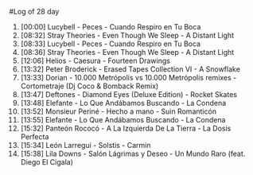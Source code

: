 #Log of 28 day

1. [00:00] Lucybell - Peces - Cuando Respiro en Tu Boca
1. [08:32] Stray Theories - Even Though We Sleep - A Distant Light
1. [08:33] Lucybell - Peces - Cuando Respiro en Tu Boca
1. [08:36] Stray Theories - Even Though We Sleep - A Distant Light
1. [12:06] Helios - Caesura - Fourteen Drawings
1. [13:32] Peter Broderick - Erased Tapes Collection VI - A Snowflake
1. [13:33] Dorian - 10.000 Metrópolis vs 10.000 Metrópolis remixes - Cortometraje (Dj Coco & Bomback Remix)
1. [13:47] Deftones - Diamond Eyes (Deluxe Edition) - Rocket Skates
1. [13:48] Elefante - Lo Que Andábamos Buscando - La Condena
1. [13:52] Monsieur Periné - Hecho a mano - Suin Romanticón
1. [13:55] Elefante - Lo Que Andábamos Buscando - La Condena
1. [15:32] Panteón Rococó - A La Izquierda De La Tierra - La Dosis Perfecta
1. [15:34] León Larregui - Solstis - Carmin
1. [15:38] Lila Downs - Salón Lágrimas y Deseo - Un Mundo Raro (feat. Diego El Cigala)
